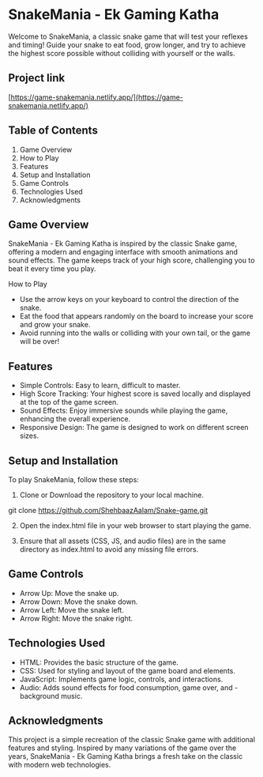 # SnakeMania - Ek Gaming Katha

Welcome to SnakeMania, a classic snake game that will test your reflexes and timing! Guide your snake to eat food, grow longer, and try to achieve the highest score possible without colliding with yourself or the walls.
## Project link
[https://game-snakemania.netlify.app/](https://game-snakemania.netlify.app/)

## Table of Contents
1. Game Overview
2. How to Play
3. Features
4. Setup and Installation
5. Game Controls
6. Technologies Used
7. Acknowledgments

## Game Overview
SnakeMania - Ek Gaming Katha is inspired by the classic Snake game, offering a modern and engaging interface with smooth animations and sound effects. The game keeps track of your high score, challenging you to beat it every time you play.

How to Play
- Use the arrow keys on your keyboard to control the direction of the snake.
- Eat the food that appears randomly on the board to increase your score and grow your snake.
- Avoid running into the walls or colliding with your own tail, or the game will be over!
## Features
- Simple Controls: Easy to learn, difficult to master.
- High Score Tracking: Your highest score is saved locally and displayed at the top of the game screen.
- Sound Effects: Enjoy immersive sounds while playing the game, enhancing the overall experience.
- Responsive Design: The game is designed to work on different screen sizes.
## Setup and Installation
To play SnakeMania, follow these steps:

1. Clone or Download the repository to your local machine.

git clone https://github.com/ShehbaazAalam/Snake-game.git

2. Open the index.html file in your web browser to start playing the game.

3. Ensure that all assets (CSS, JS, and audio files) are in the same directory as index.html to avoid any missing file errors.

## Game Controls
- Arrow Up: Move the snake up.
- Arrow Down: Move the snake down.
- Arrow Left: Move the snake left.
- Arrow Right: Move the snake right.

## Technologies Used
- HTML: Provides the basic structure of the game.
- CSS: Used for styling and layout of the game board and elements.
- JavaScript: Implements game logic, controls, and interactions.
- Audio: Adds sound effects for food consumption, game over, and - background music.

## Acknowledgments
This project is a simple recreation of the classic Snake game with additional features and styling. Inspired by many variations of the game over the years, SnakeMania - Ek Gaming Katha brings a fresh take on the classic with modern web technologies.

